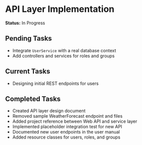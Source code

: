 # API Layer Implementation

**Status:** In Progress

## Pending Tasks
- Integrate `UserService` with a real database context
- Add controllers and services for roles and groups

## Current Tasks
- Designing initial REST endpoints for users

## Completed Tasks
- Created API layer design document
- Removed sample WeatherForecast endpoint and files
- Added project reference between Web API and service layer
- Implemented placeholder integration test for new API
- Documented new user endpoints in the user manual
- Added resource classes for users, roles, and groups

